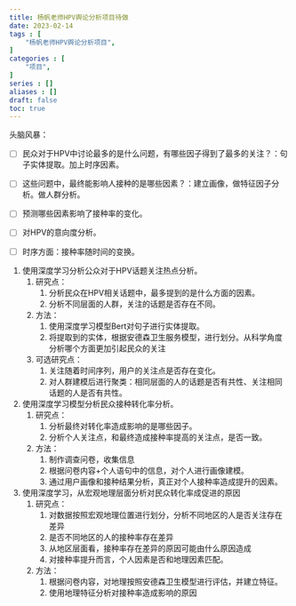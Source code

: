 ```yaml
---
title: 杨帆老师HPV舆论分析项目待做
date: 2023-02-14
tags : [
	"杨帆老师HPV舆论分析项目",
]
categories : [
	"项目",
]
series : []
aliases : []
draft: false
toc: true
---
```


头脑风暴：
- [ ] 民众对于HPV中讨论最多的是什么问题，有哪些因子得到了最多的关注？：句子实体提取。加上时序因素。
- [ ] 这些问题中，最终能影响人接种的是哪些因素？：建立画像，做特征因子分析。做人群分析。
- [ ] 预测哪些因素影响了接种率的变化。
- [ ] 对HPV的意向度分析。
- [ ] 时序方面：接种率随时间的变换。



1. 使用深度学习分析公众对于HPV话题关注热点分析。
	1. 研究点：
		1. 分析民众在HPV相关话题中，最多提到的是什么方面的因素。
		2. 分析不同层面的人群，关注的话题是否存在不同。
	2. 方法：
		1. 使用深度学习模型Bert对句子进行实体提取。
		2. 将提取到的实体，根据安德森卫生服务模型，进行划分。从科学角度分析哪个方面更加引起民众的关注
	3. 可选研究点：
		1. 关注随着时间序列，用户的关注点是否存在变化。
		2. 对人群建模后进行聚类：相同层面的人的话题是否有共性、关注相同话题的人是否有共性。
2. 使用深度学习模型分析民众接种转化率分析。
	1. 研究点：
		1. 分析最终对转化率造成影响的是哪些因子。
		2. 分析个人关注点，和最终造成接种率提高的关注点，是否一致。
	2. 方法：
		1. 制作调查问卷，收集信息
		2. 根据问卷内容+个人语句中的信息，对个人进行画像建模。
		3. 通过用户画像和接种结果分析，真正对个人接种率造成提升的因素。
3. 使用深度学习，从宏观地理层面分析对民众转化率成促进的原因
	1. 研究点：
		1. 对数据按照宏观地理位置进行划分，分析不同地区的人是否关注存在差异
		2. 是否不同地区的人的接种率存在差异
		3. 从地区层面看，接种率存在差异的原因可能由什么原因造成
		4. 对接种率提升而言，个人因素是否和地理因素匹配。
	2. 方法：
		1. 根据问卷内容，对地理按照安德森卫生模型进行评估，并建立特征。
		2. 使用地理特征分析对接种率造成影响的原因